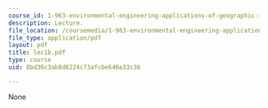 ```yaml
---
course_id: 1-963-environmental-engineering-applications-of-geographic-information-systems-fall-2004
description: Lecture.
file_location: /coursemedia/1-963-environmental-engineering-applications-of-geographic-information-systems-fall-2004/8bd36c3ab8d6224c73afcbe646e33c36_lec1b.pdf
file_type: application/pdf
layout: pdf
title: lec1b.pdf
type: course
uid: 8bd36c3ab8d6224c73afcbe646e33c36

---
```

None